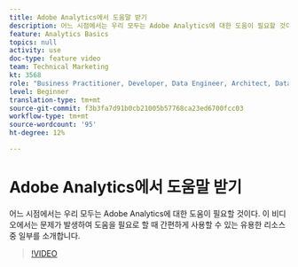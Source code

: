 ```yaml
---
title: Adobe Analytics에서 도움말 받기
description: 어느 시점에서는 우리 모두는 Adobe Analytics에 대한 도움이 필요할 것이다. 이 비디오에서는 문제가 발생하여 도움을 필요로 할 때 간편하게 사용할 수 있는 유용한 리소스 중 일부를 소개합니다.
feature: Analytics Basics
topics: null
activity: use
doc-type: feature video
team: Technical Marketing
kt: 3568
role: "Business Practitioner, Developer, Data Engineer, Architect, Data Architect, Administrator, Leader"
level: Beginner
translation-type: tm+mt
source-git-commit: f3b3fa7d91b0cb21005b57768ca23ed6700fcc03
workflow-type: tm+mt
source-wordcount: '95'
ht-degree: 12%

---
```



# Adobe Analytics에서 도움말 받기

어느 시점에서는 우리 모두는 Adobe Analytics에 대한 도움이 필요할 것이다. 이 비디오에서는 문제가 발생하여 도움을 필요로 할 때 간편하게 사용할 수 있는 유용한 리소스 중 일부를 소개합니다.

>[!VIDEO](https://video.tv.adobe.com/v/28753/?quality=12)
